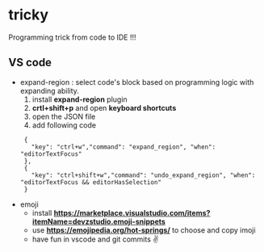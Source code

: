 # tricky
Programming trick from code to IDE !!!


## VS code
- expand-region : select code's block based on programming logic with expanding ability.
  1. install **expand-region** plugin
  2. **crtl+shift+p** and open **keyboard shortcuts**
  3. open the JSON file
  4. add following code 
  ```
   {
     "key": "ctrl+w","command": "expand_region", "when": "editorTextFocus"
   },
   {
     "key": "ctrl+shift+w","command": "undo_expand_region", "when": "editorTextFocus && editorHasSelection"
   }
  ```
- emoji
  - install **https://marketplace.visualstudio.com/items?itemName=devzstudio.emoji-snippets**
  - use **https://emojipedia.org/hot-springs/** to choose and copy imoji
  - have fun in vscode and git commits ✌️
